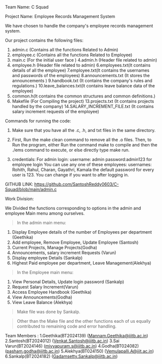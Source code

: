 Team Name: C Squad 

Project Name: Employee Records Management System

We have chosen to handle the company's employee records management system.


Our project contains the following files:
1. admin.c (Contains all the functions Related to Admin)
2. employee.c (Contains all the functions Related to Employee)
3. main.c (For the initial user face )
4.admin.h (Header file related to admin)
5. employee.h (Header file related to admin)
6.employees.txt(It contains details of all the employee)
7.employee.txt(It contains the usernames and passwords of the employees)
8.announcements.txt (It stores the announcements )
9.handbook.txt (It contains the company's rules and regulations.)
10.leave_balances.txt(It contains leave balance data of the employee)
11. common.h(It contains the common structures and common definitions.)
12. Makefile (For Compiling the project)
13.projects.txt (It contains projects handled by the company)
14.SALARY_INCREMENT_FILE.txt (It contains salary increment requests of the employee)

Commands for running the code:

1. Make sure that you have all the .c, .h, and txt files in the same directory.

2. First, Run the make clean command to remove all the .o files. Then, to Run the program, either Run the command make to compile and then the ./ems command to execute, or else directly type make run.

3. credentials:
For admin login:
username: admin
password:admin123
for employee login 
You can use any one of these employees:
usernames: Rohith, Rahul, Charan, Gayathri, Kamala
the default password for every user is 123. You can change if you want to after logging in.

GITHUB LINK: https://github.com/SantoshReddy0603/C-Squad/blob/main/admin.c

Work Division:

We Divided the functions corresponding to options in the admin and employee Main menu among ourselves.

>In the admin main menu:
1. Display Employee details of the number of Employees per department (Geethika)
2. Add employee, Remove Employee, Update Employee (Santosh)
3. Current Projects, Manage Projects(Godha)
4. Announcements, salary increment Requests (Varun)
5. Display employee Details (Sankalp)
6. Highest Paid employee per department, Leave Management(Alekhya) 

>In the Employee main menu:
1. View Personal Details, Update login password (Sankalp)
2. Request Salary Increment(Varun)
3. Access Employee Handbook (Geethika)
4. View Announcements(Godha)
5. View Leave Balance (Alekhya)

>Make file was done by Sankalp.

>Other than the Make file and the other functions each of us equally contributed to remaining code and error handling.

Team Members :
1.Geethika(BT2024139) (Mannam.Geethika@iiitb.ac.in)
2.Santosh(BT2024012)  (Venkat.Santosh@iiitb.ac.in)
3.Sai Varun(BT2024146) (miyyapuram.s@iiitb.ac.in)
4.Godha(BT024082) (pasham.godha@iiitb.ac.in)
5.Alekhya(BT024150) (Vemulapalli.A@iiit.ac.in)
6.Sankalp(BT2024182) (Gadamsetty.Sankalp@iiitb.ac.in)


